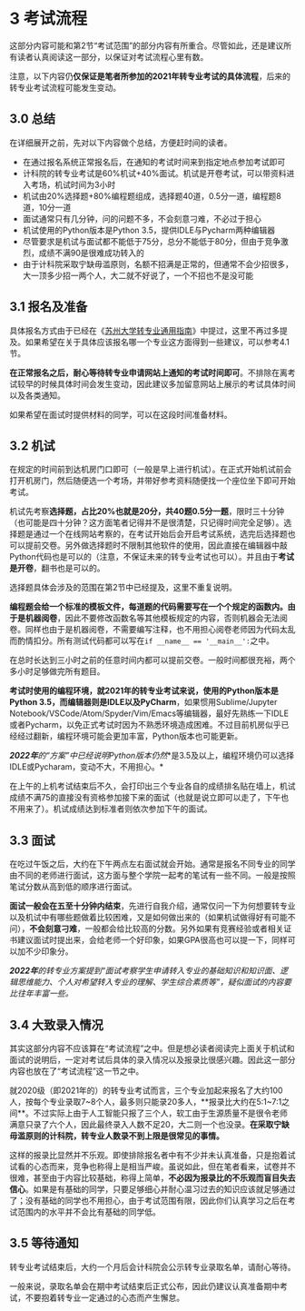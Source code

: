 # 3 考试流程

这部分内容可能和第2节“考试范围”的部分内容有所重合。尽管如此，还是建议所有读者认真阅读这一部分，以保证对考试流程心里有数。

注意，以下内容仍**仅保证是笔者所参加的2021年转专业考试的具体流程**，后来的转专业考试流程可能发生变动。

## 3.0 总结

在详细展开之前，先对以下内容做个总结，方便赶时间的读者。

- 在通过报名系统正常报名后，在通知的考试时间来到指定地点参加考试即可
- 计科院的转专业考试是60%机试+40%面试。机试是开卷考试，可以带资料进入考场，机试时间为3小时
- 机试由20%选择题+80%编程题组成，选择题40道，0.5分一道，编程题8道，10分一道
- 面试通常只有几分钟，问的问题不多，不会刻意刁难，不必过于担心
- 机试使用的Python版本是Python 3.5，提供IDLE与Pycharm两种编辑器
- 尽管要求是机试与面试都不能低于75分，总分不能低于80分，但由于竞争激烈，成绩不满90是很难成功转入的
- 由于计科院采取宁缺毋滥原则，名额不招满是正常的，但通常不会少招很多，大一顶多少招一两个人，大二就不好说了，一个不招也不是没可能

## 3.1 报名及准备

具体报名方式由于已经在《[苏州大学转专业通用指南](https://github.com/Snowfly-T/SUDA-major-change-guide-universal)》中提过，这里不再过多提及。如果希望在关于具体应该报名哪一个专业这方面得到一些建议，可以参考4.1节。

**在正常报名之后，耐心等待转专业申请网站上通知的考试时间即可**。不排除在离考试较早的时候具体时间会发生变动，因此建议多加留意网站上展示的考试具体时间以及各类通知。

如果希望在面试时提供材料的同学，可以在这段时间准备材料。

## 3.2 机试

在规定的时间前到达机房门口即可（一般是早上进行机试）。在正式开始机试前会打开机房门，然后随便选一个考场，并带好参考资料随便找一个座位坐下即可开始考试。

机试先考察**选择题，占比20%也就是20分，共40题0.5分一题**，限时三十分钟（也可能是四十分钟？这方面笔者记得并不是很清楚，只记得时间完全足够）。选择题是通过一个在线网站考察的，在考试开始后会开启考试系统，选完后选择题也可以提前交卷。另外做选择题时不限制其他软件的使用，因此直接在编辑器中敲Python代码也是可以的（注意，不保证未来的转专业考试也可以）。并且由于**考试是开卷**，翻书也是可以的。

选择题具体会涉及的范围在第2节中已经提及，这里不重复说明。

**编程题会给一个标准的模板文件，每道题的代码需要写在一个个规定的函数内。**由于是**机器阅卷**，因此不要修改函数名等其他模板规定的内容，否则机器会无法阅卷。同样也由于是机器阅卷，不需要编写注释，也不用担心阅卷老师因为代码太乱而酌情扣分。所有测试代码都可以写在`if __name__ == '__main__':`之中。

在总时长达到三小时之前的任意时间内都可以提前交卷。一般时间都很充裕，两个多小时足够做完所有题目。

**考试时使用的编程环境，就2021年的转专业考试来说，使用的Python版本是Python 3.5，而编辑器则是IDLE以及PyCharm**，如果惯用Sublime/Jupyter Notebook/VSCode/Atom/Spyder/Vim/Emacs等编辑器，最好先熟练一下IDLE或者Pycharm，以免正式考试时因为不熟悉环境造成困难。不过目前机房似乎已经经过翻新，编程环境可能会更加丰富，Python版本也可能更新。

***2022年**的“方案”中已经说明Python版本**仍然**是3.5及以上，编程环境仍可以选择IDLE或Pycharam，变动不大，不用担心。*

在上午的上机考试结束后不久，会打印出三个专业各自的成绩排名贴在墙上，机试成绩不满75的直接没有资格参加接下来的面试（也就是说立即可以走了，下午也不用来了）。机试成绩达到标准者则依次参加下午的面试。

## 3.3 面试

在吃过午饭之后，大约在下午两点左右面试就会开始。通常是报名不同专业的同学由不同的老师进行面试，这方面与整个学院一起考的笔试有一些不同。一般是按照笔试分数从高到低的顺序进行面试。

**面试一般会在五至十分钟内结束**，先进行自我介绍，通常仅问一下为何想要转专业以及机试中有哪些题做着比较困难，又是如何做出来的（如果机试做得好有可能不问），**不会刻意刁难**，一般都会给比较高的分数。另外如果有竞赛经验或者相关证书建议面试时提出来，会给老师一个好印象，如果GPA很高也可以提一下，同样可以加不少印象分。

***2022年**的转专业方案提到“面试考察学生申请转入专业的基础知识和知识面、逻辑思维能力、个人对希望转入专业的理解、学生综合素质等”，疑似面试的内容要比往年丰富一些。*

## 3.4 大致录入情况

其实这部分内容不应该算在“考试流程”之中。但是想必读者阅读完上面关于机试和面试的说明后，一定对考试后具体的录入情况以及报录比很感兴趣。因此这一部分内容也放在了“考试流程”这一节之中。

就2020级（即2021年的）的转专业考试而言，三个专业加起来报名了大约100人，按每个专业录取7~8个人，最多则只能录20多人，**报录比大约在5:1~7:1之间**。不过实际上由于人工智能只报了三个人，软工由于生源质量不是很令老师满意只录了六个人，因此最终录入人数不足20，大二则一个也没录。**在采取宁缺毋滥原则的计科院，转专业人数录不到上限是很常见的事情。**

这样的报录比显然并不乐观。即使排除报名者中有不少并未认真准备，只是抱着试试看的心态而来，竞争也称得上是相当严峻。虽说如此，但在笔者看来，试卷并不很难，甚至由于内容比较基础，称得上简单，**不必因为报录比的不乐观而盲目失去信心**。如果是有基础的同学，只要足够细心并耐心温习过去的知识应该就足够通过了；没有基础的同学也不用担心，由于考试范围有限，因此你们认真学习之后在考试范围内的水平并不会比有基础的同学低。

## 3.5 等待通知

转专业考试结束后，大约一个月后会计科院会公示转专业录取名单，请耐心等待。

一般来说，录取名单会在期中考试结束后正式公布，因此仍建议认真准备期中考试，不要抱着转专业一定通过的心态而产生懈怠。

